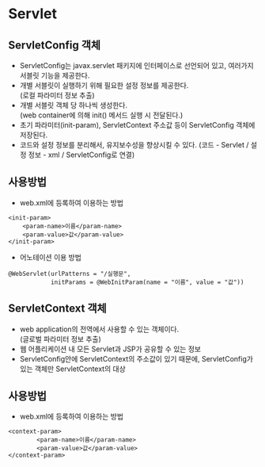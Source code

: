 # Servlet

## ServletConfig 객체

- ServletConfig는 javax.servlet 패키지에 인터페이스로 선언되어 있고, 여러가지 서블릿 기능을 제공한다. 
- 개별 서블릿이 실행하기 위해 필요한 설정 정보를 제공한다.   
(로컬 파라미터 정보 추출)
- 개별 서블릿 객체 당 하나씩 생성한다.  
(web container에 의해 init() 메서드 실행 시 전달된다.)
- 초기 파라미터(init-param), ServletContext 주소값 등이 ServletConfig 객체에 저장된다.
- 코드와 설정 정보를 분리해서, 유지보수성을 향상시킬 수 있다. (코드 - Servlet / 설정 정보 - xml / ServletConfig로 연결)

## 사용방법
- web.xml에 등록하여 이용하는 방법
```
<init-param>
    <param-name>이름</param-name>
    <param-value>값</param-value>
</init-param>
```
- 어노테이션 이용 방법
```
@WebServlet(urlPatterns = "/실행문", 
            initParams = @WebInitParam(name = "이름", value = "값"))
```

## ServletContext 객체

- web application의 전역에서 사용할 수 있는 객체이다.  
(글로벌 파라미터 정보 추출)
- 웹 어플리케이션 내 모든 Servlet과 JSP가 공유할 수 있는 정보
- ServletConfig안에 ServletContext의 주소값이 있기 때문에, ServletConfig가 있는 객체만 ServletContext의 대상

## 사용방법
- web.xml에 등록하여 이용하는 방법
```
<context-param>
		<param-name>이름</param-name>
		<param-value>값</param-value>
</context-param>
```

